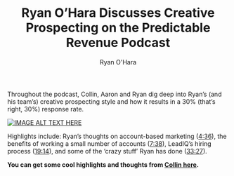 ﻿---
layout: blog
title: Ryan O’Hara Discusses Creative Prospecting on the Predictable Revenue Podcast 
description: A few months ago, Ryan hopped on the Predictable Revenue Podcast with Aaron Ross and Collin Stewart. Ryan is a seasoned sales and marketing professional whose unique views on prospecting have been covered by Mashable, CNN Money and The Next Web. He’s also a popular keynote speaker and experienced startup mentor. Needless to say, Ryan is making some noise.
coverImage: /img/predicated-revenue-podcast.png
publishDate: Aug 16, 2017

author: Ryan O'Hara
authorProfile:  Ryan O'Hara has been an early employee at several startups helping them with marketing and prospecting tactics, including Dyn who was acquired by Oracle for $600+ million in 2016. He's had prospecting campaigns featured in Fortune, Mashable, and TheNextWeb. Ryan specializes in branding, business development, prospecting, and coaching people on how to make good digital first impressions. He also mentors two accelerators, The Iron Yard and The Alpha Loft, and hosts The Prospecting Podcast.
authorImage: /img/Ryan-OHara-Headshot.png
---


Throughout the podcast, Collin, Aaron and Ryan dig deep into Ryan’s (and his team’s) creative prospecting style and how it results in a 30% (that’s right, 30%) response rate.

[![IMAGE ALT TEXT HERE](/img/creativityIsKey.png)](http://www.youtube.com/watch?feature=player_embedded&v=kAGHGZyUTn8
)

Highlights include: Ryan’s thoughts on account-based marketing ([4:36](https://www.youtube.com/watch?v=kAGHGZyUTn8#)), the benefits of working a small number of accounts ([7:38](https://www.youtube.com/watch?v=kAGHGZyUTn8#)), LeadIQ’s hiring process ([19:14](https://www.youtube.com/watch?v=kAGHGZyUTn8#)), and some of the ‘crazy stuff’ Ryan has done ([33:27](https://www.youtube.com/watch?v=kAGHGZyUTn8#)).

**You can get some cool highlights and thoughts from [Collin here](http://predictablerevenue.com/blog/creativity-is-key-leadiqs-ryan-ohara-shares-his-thoughts-on-the-future-of-prospecting).**